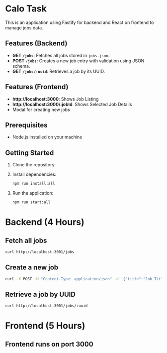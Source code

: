# Calo Task

This is an application using Fastify for backend and React on frontend to manage jobs data.

## Features (Backend)

- **GET `/jobs`**: Fetches all jobs stored in `jobs.json`.
- **POST `/jobs`**: Creates a new job entry with validation using JSON schema.
- **GET `/jobs/:uuid`**: Retrieves a job by its UUID.

## Features (Frontend)

- **http://localhost:3000**: Shows Job Listing
- **http://localhost:3000/:jobId**: Shows Selected Job Details
- Modal for creating new jobs

## Prerequisites

- Node.js installed on your machine

## Getting Started

1. Clone the repository:

2. Install dependencies:

   ```bash
   npm run install:all
   ```

3. Run the application:

   ```bash
   npm run start:all
   ```

# Backend (4 Hours)

## Fetch all jobs

```bash
curl http://localhost:3001/jobs
```

## Create a new job

```bash
curl -X POST -H "Content-Type: application/json" -d '{"title":"Job Title","description":"Job Description"' http://localhost:3001/jobs

```

## Retrieve a job by UUID

```bash
curl http://localhost:3001/jobs/:uuid
```

# Frontend (5 Hours)

## Frontend runs on port 3000
